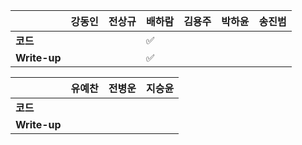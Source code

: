 |              | 강동인 |        전상규      | 배하람 | 김용주 | 박하윤 | 송진범 |
| ------------ | ------ | ----------------- | ------ | ------ | ------ | ------ |
| **코드**     ||| :white_check_mark: |        |        |        |
| **Write-up** ||| :white_check_mark: |        |        |        |

|              | 유예찬 | 전병운 | 지승윤 |
| ------------ | ------ | ------ | ------ |
| **코드**     |        |  |        |
| **Write-up** |  |      |        |

